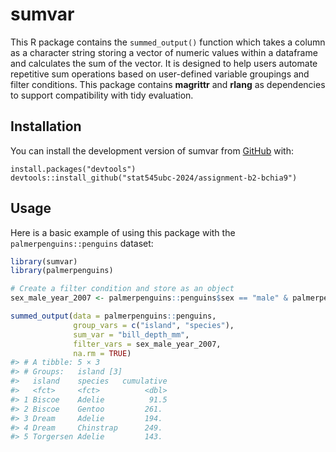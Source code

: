 
<!-- README.md is generated from README.Rmd. Please edit that file -->

# sumvar

<!-- badges: start -->
<!-- badges: end -->

This R package contains the `summed_output()` function which takes a
column as a character string storing a vector of numeric values within a
dataframe and calculates the sum of the vector. It is designed to help
users automate repetitive sum operations based on user-defined variable
groupings and filter conditions. This package contains **magrittr** and
**rlang** as dependencies to support compatibility with tidy evaluation.

## Installation

You can install the development version of sumvar from
[GitHub](https://github.com/stat545ubc-2024/assignment-b2-bchia9) with:

    install.packages("devtools")
    devtools::install_github("stat545ubc-2024/assignment-b2-bchia9")

## Usage

Here is a basic example of using this package with the
`palmerpenguins::penguins` dataset:

``` r
library(sumvar)
library(palmerpenguins)

# Create a filter condition and store as an object
sex_male_year_2007 <- palmerpenguins::penguins$sex == "male" & palmerpenguins::penguins$year == 2007

summed_output(data = palmerpenguins::penguins,
              group_vars = c("island", "species"),
              sum_var = "bill_depth_mm",
              filter_vars = sex_male_year_2007,
              na.rm = TRUE)
#> # A tibble: 5 × 3
#> # Groups:   island [3]
#>   island    species   cumulative
#>   <fct>     <fct>          <dbl>
#> 1 Biscoe    Adelie          91.5
#> 2 Biscoe    Gentoo         261. 
#> 3 Dream     Adelie         194. 
#> 4 Dream     Chinstrap      249. 
#> 5 Torgersen Adelie         143.
```
